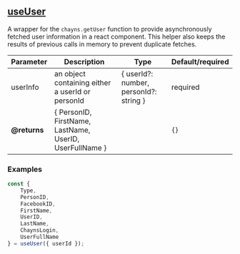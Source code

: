 ## [useUser](src/hooks/useUser.ts)
A wrapper for the `chayns.getUser` function to provide asynchronously fetched user information in a react component.
This helper also keeps the results of previous calls in memory to prevent duplicate fetches.

| Parameter | Description | Type | Default/required |
|------|--------------|-----------|-------------|
| userInfo | an object containing either a userId or personId | { userId?: number, personId?: string } | required |
| **@returns** | { PersonID, FirstName, LastName, UserID, UserFullName } | | `{}` |

### Examples
```javascript
const {
    Type,
    PersonID,
    FacebookID,
    FirstName,
    UserID,
    LastName,
    ChaynsLogin,
    UserFullName
} = useUser({ userId });
```
